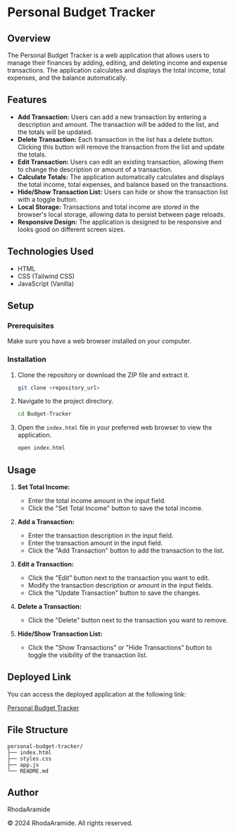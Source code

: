 # Personal Budget Tracker

## Overview

The Personal Budget Tracker is a web application that allows users to manage their finances by adding, editing, and deleting income and expense transactions. The application calculates and displays the total income, total expenses, and the balance automatically.

## Features

- **Add Transaction:** Users can add a new transaction by entering a description and amount. The transaction will be added to the list, and the totals will be updated.
- **Delete Transaction:** Each transaction in the list has a delete button. Clicking this button will remove the transaction from the list and update the totals.
- **Edit Transaction:** Users can edit an existing transaction, allowing them to change the description or amount of a transaction.
- **Calculate Totals:** The application automatically calculates and displays the total income, total expenses, and balance based on the transactions.
- **Hide/Show Transaction List:** Users can hide or show the transaction list with a toggle button.
- **Local Storage:** Transactions and total income are stored in the browser's local storage, allowing data to persist between page reloads.
- **Responsive Design:** The application is designed to be responsive and looks good on different screen sizes.

## Technologies Used

- HTML
- CSS (Tailwind CSS)
- JavaScript (Vanilla)

## Setup

### Prerequisites

Make sure you have a web browser installed on your computer.

### Installation

1. Clone the repository or download the ZIP file and extract it.
   ```bash
   git clone <repository_url>
   ```
2. Navigate to the project directory.
   ```bash
   cd Budget-Tracker
   ```
3. Open the `index.html` file in your preferred web browser to view the application.
   ```bash
   open index.html
   ```

## Usage

1. **Set Total Income:**
   - Enter the total income amount in the input field.
   - Click the "Set Total Income" button to save the total income.

2. **Add a Transaction:**
   - Enter the transaction description in the input field.
   - Enter the transaction amount in the input field.
   - Click the "Add Transaction" button to add the transaction to the list.

3. **Edit a Transaction:**
   - Click the "Edit" button next to the transaction you want to edit.
   - Modify the transaction description or amount in the input fields.
   - Click the "Update Transaction" button to save the changes.

4. **Delete a Transaction:**
   - Click the "Delete" button next to the transaction you want to remove.

5. **Hide/Show Transaction List:**
   - Click the "Show Transactions" or "Hide Transactions" button to toggle the visibility of the transaction list.

## Deployed Link

You can access the deployed application at the following link:

[Personal Budget Tracker](https://rhodaaramide.github.io/Budget-Tracker/index.html)

## File Structure

```
personal-budget-tracker/
├── index.html
├── styles.css
├── app.js
└── README.md
```

## Author

RhodaAramide

&copy; 2024 RhodaAramide. All rights reserved.
```


